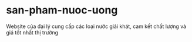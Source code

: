 # san-pham-nuoc-uong
Website của đại lý cung cấp các loại nước giải khát, cam kết chất lượng và giá tốt nhất thị trường
